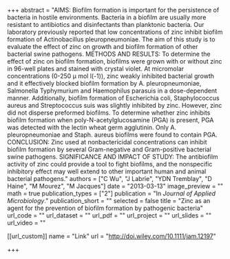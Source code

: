 +++
abstract = "AIMS: Biofilm formation is important for the persistence of bacteria in hostile environments. Bacteria in a biofilm are usually more resistant to antibiotics and disinfectants than planktonic bacteria. Our laboratory previously reported that low concentrations of zinc inhibit biofilm formation of Actinobacillus pleuropneumoniae. The aim of this study is to evaluate the effect of zinc on growth and biofilm formation of other bacterial swine pathogens. METHODS AND RESULTS: To determine the effect of zinc on biofilm formation, biofilms were grown with or without zinc in 96-well plates and stained with crystal violet. At micromolar concentrations (0-250 μ mol l(-1)), zinc weakly inhibited bacterial growth and it effectively blocked biofilm formation by A. pleuropneumoniae, Salmonella Typhymurium and Haemophilus parasuis in a dose-dependent manner. Additionally, biofilm formation of Escherichia coli, Staphylococcus aureus and Streptococcus suis was slightly inhibited by zinc. However, zinc did not disperse preformed biofilms. To determine whether zinc inhibits biofilm formation when poly-N-acetylglucosamine (PGA) is present, PGA was detected with the lectin wheat germ agglutinin. Only A. pleuropneumoniae and Staph. aureus biofilms were found to contain PGA. CONCLUSION: Zinc used at nonbactericidal concentrations can inhibit biofilm formation by several Gram-negative and Gram-positive bacterial swine pathogens. SIGNIFICANCE AND IMPACT OF STUDY: The antibiofilm activity of zinc could provide a tool to fight biofilms, and the nonspecific inhibitory effect may well extend to other important human and animal bacterial pathogens."
authors = ["C Wu", "J Labrie", "YDN Tremblay", "D Haine", "M Mourez", "M Jacques"]
date = "2013-03-13"
image_preview = ""
math = true
publication_types = ["2"]
publication = "In *Journal of Applied Microbiology*."
publication_short = ""
selected = false
title = "Zinc as an agent for the prevention of biofilm formation by pathogenic bacteria"
url_code = ""
url_dataset = ""
url_pdf = ""
url_project = ""
url_slides = ""
url_video = ""

[[url_custom]]
name = "Link"
url = "http://doi.wiley.com/10.1111/jam.12197"

+++

